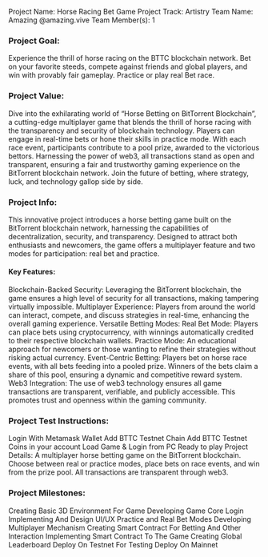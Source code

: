 Project Name: Horse Racing Bet Game 
Project Track: Artistry
Team Name: Amazing @amazing.vive
Team Member(s): 1


### Project Goal:
Experience the thrill of horse racing on the BTTC blockchain network. Bet on your favorite steeds, compete against friends and global players, and win with provably fair gameplay. Practice or play real Bet race.

### Project Value:
Dive into the exhilarating world of “Horse Betting on BitTorrent Blockchain”, a cutting-edge multiplayer game that blends the thrill of horse racing with the transparency and security of blockchain technology. Players can engage in real-time bets or hone their skills in practice mode. With each race event, participants contribute to a pool prize, awarded to the victorious bettors. Harnessing the power of web3, all transactions stand as open and transparent, ensuring a fair and trustworthy gaming experience on the BitTorrent blockchain network. Join the future of betting, where strategy, luck, and technology gallop side by side.

### Project Info:
This innovative project introduces a horse betting game built on the BitTorrent blockchain network, harnessing the capabilities of decentralization, security, and transparency. Designed to attract both enthusiasts and newcomers, the game offers a multiplayer feature and two modes for participation: real bet and practice.

#### Key Features:
Blockchain-Backed Security: Leveraging the BitTorrent blockchain, the game ensures a high level of security for all transactions, making tampering virtually impossible.
Multiplayer Experience: Players from around the world can interact, compete, and discuss strategies in real-time, enhancing the overall gaming experience.
Versatile Betting Modes:
Real Bet Mode: Players can place bets using cryptocurrency, with winnings automatically credited to their respective blockchain wallets.
Practice Mode: An educational approach for newcomers or those wanting to refine their strategies without risking actual currency.
Event-Centric Betting: Players bet on horse race events, with all bets feeding into a pooled prize. Winners of the bets claim a share of this pool, ensuring a dynamic and competitive reward system.
Web3 Integration: The use of web3 technology ensures all game transactions are transparent, verifiable, and publicly accessible. This promotes trust and openness within the gaming community.

### Project Test Instructions:
Login With Metamask Wallet
Add BTTC Testnet Chain
Add BTTC Testnet Coins in your account
Load Game & Login from PC
Ready to play
Project Details:
A multiplayer horse betting game on the BitTorrent blockchain. Choose between real or practice modes, place bets on race events, and win from the prize pool. All transactions are transparent through web3.


### Project Milestones:
Creating Basic 3D Environment For Game
Developing Game Core Login
Implementing And Design UI/UX
Practice and Real Bet Modes
Developing Multiplayer Mechanism
Creating Smart Contract For Betting And Other Interaction
Implementing Smart Contract To The Game
Creating Global Leaderboard
Deploy On Testnet For Testing
Deploy On Mainnet
